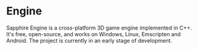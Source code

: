 # Engine
Sapphire Engine is a cross-platform 3D game engine implemented in C++. It's free, open-source, and works on Windows, Linux, Emscripten and Android. The project is currently in an early stage of development. 
